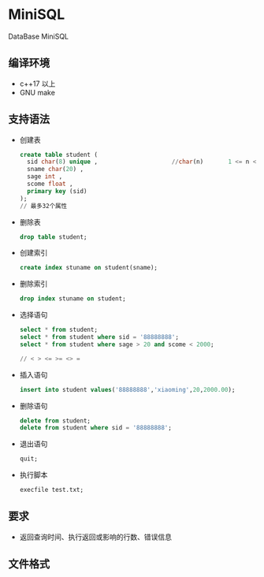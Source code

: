 # MiniSQL
DataBase MiniSQL

## 编译环境
- c++17 以上
- GNU make

## 支持语法

- 创建表

  ```sql
  create table student (
    sid char(8) unique ,                     //char(n)       1 <= n <= 255
    sname char(20) ,
    sage int ,
    scome float ,
    primary key (sid)
  );
  // 最多32个属性
  ```

  

- 删除表

  ```sql
  drop table student;
  ```

  

- 创建索引

  ```sql
  create index stuname on student(sname);
  ```

  

- 删除索引

  ```sql
  drop index stuname on student;
  ```

  

- 选择语句

  ```sql
  select * from	student;
  select * from student where sid = '88888888';
  select * from student where sage > 20 and scome < 2000;
  
  // < > <= >= <> = 
  ```

  

- 插入语句

  ```sql
  insert into student values('88888888','xiaoming',20,2000.00);
  ```

  

- 删除语句

  ```sql
  delete from student;
  delete from student where sid = '88888888';
  ```

  

- 退出语句

  ```sql
  quit;
  ```

  

- 执行脚本

  ```sql
  execfile test.txt;
  ```

  

## 要求

- 返回查询时间、执行返回或影响的行数、错误信息

## 文件格式
